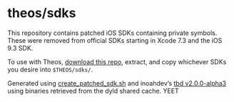 # theos/sdks
This repository contains patched iOS SDKs containing private symbols. These were removed from official SDKs starting in Xcode 7.3 and the iOS 9.3 SDK.

To use with Theos, [download this repo](https://github.com/theos/sdks/archive/master.zip), extract, and copy whichever SDKs you desire into `$THEOS/sdks/`.

Generated using [create_patched_sdk.sh](create_patched_sdk.sh) and inoahdev’s [tbd v2.0.0-alpha3](https://github.com/inoahdev/tbd/releases/tag/v2.0.0-alpha3) using binaries retrieved from the dyld shared cache.
YEET
